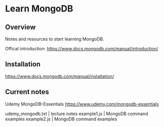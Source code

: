 # Learn MongoDB

## Overview

Notes and resources to start learning MongoDB.

Offical introduction: https://www.docs.mongodb.com/manual/introduction/

## Installation

https://www.docs.mongodb.com/manual/installation/

## Current notes

Udemy MongoDB-Essentials
https://www.udemy.com/mongodb-essentials

udemy_mongodb.txt | lecture notes
example1.js | MongoDB command examples
example2.js | MongoDB command examples
